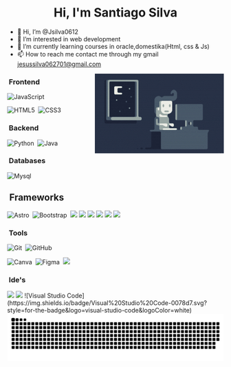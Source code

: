 
<h1 align="center">Hi, I'm Santiago Silva</h1>



- 👋 Hi, I’m @Jsilva0612
- 👀 I’m interested in web development 
- 🌱 I’m currently learning courses in oracle,domestika(Html, css & Js)
- 📫 How to reach me contact me through my gmail jesussilva062701@gmail.com




<img alt="Night Coding" src="https://raw.githubusercontent.com/AVS1508/AVS1508/master/assets/Night-Coding.gif" align="right"/>

### &nbsp;Frontend 
![JavaScript](https://img.shields.io/badge/javascript-%23323330.svg?style=for-the-badge&logo=javascript&logoColor=%23F7DF1E)&nbsp;

![HTML5](https://img.shields.io/badge/html5-%23E34F26.svg?style=for-the-badge&logo=html5&logoColor=white)&nbsp;
![CSS3](https://img.shields.io/badge/css3-%231572B6.svg?style=for-the-badge&logo=css3&logoColor=white)&nbsp;

### &nbsp;Backend
![Python](https://img.shields.io/badge/python-3670A0?style=for-the-badge&logo=python&logoColor=ffdd54)&nbsp;
![Java](https://img.shields.io/badge/java-%23ED8B00.svg?style=for-the-badge&logo=java&logoColor=white)&nbsp;



### &nbsp;Databases

![Mysql](	https://img.shields.io/badge/MySQL-005C84?style=for-the-badge&logo=mysql&logoColor=white)&nbsp;




## &nbsp;Frameworks
![Astro](https://img.shields.io/badge/Astro-0C1222?style=for-the-badge&logo=astro&logoColor=FDFDFE)&nbsp;
![Bootstrap](https://img.shields.io/badge/bootstrap-%23563D7C.svg?style=for-the-badge&logo=bootstrap&logoColor=white)&nbsp;
<img src="	https://img.shields.io/badge/Material%20UI-007FFF?style=for-the-badge&logo=mui&logoColor=white" />
<img src= "https://img.shields.io/badge/Node%20js-339933?style=for-the-badge&logo=nodedotjs&logoColor=white" />
<img src= "	https://img.shields.io/badge/npm-CB3837?style=for-the-badge&logo=npm&logoColor=white" />
<img src= "https://img.shields.io/badge/React-20232A?style=for-the-badge&logo=react&logoColor=61DA" />
<img src= "	https://img.shields.io/badge/React_Router-CA4245?style=for-the-badge&logo=react-router&logoColor=white" />
<img src= "	https://img.shields.io/badge/Vite-B73BFE?style=for-the-badge&logo=vite&logoColor=FFD62E" />


### &nbsp;Tools 

![Git](https://img.shields.io/badge/git-%23F05033.svg?style=for-the-badge&logo=git&logoColor=white)&nbsp;
![GitHub](https://img.shields.io/badge/github-%23121011.svg?style=for-the-badge&logo=github&logoColor=white)&nbsp;

![Canva](https://img.shields.io/badge/Canva-%2300C4CC.svg?style=for-the-badge&logo=Canva&logoColor=white)&nbsp;
![Figma](https://img.shields.io/badge/Figma-F24E1E?style=for-the-badge&logo=figma&logoColor=white)&nbsp;
<img src="https://img.shields.io/badge/PowerBI-F2C811?style=for-the-badge&logo=Power%20BI&logoColor=white" />


### &nbsp;Ide's
<img src="https://img.shields.io/badge/apache%20netbeans-1B6AC6?style=for-the-badge&logo=apache%20netbeans%20IDE&logoColor=white" />
<img src="https://img.shields.io/badge/Colab-F9AB00?style=for-the-badge&logo=googlecolab&color=525252" />
![Visual Studio Code](https://img.shields.io/badge/Visual%20Studio%20Code-0078d7.svg?style=for-the-badge&logo=visual-studio-code&logoColor=white)&nbsp;

<div align="center">
  <a href="https://github.com/Jsilva0612">
  <img src="https://github.com/1999AZZAR/1999AZZAR/blob/readme/resources/img/grid-snake.svg"
       alt="snake" /></a>
</div>
